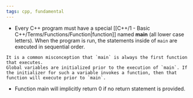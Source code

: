 ```yaml
---
tags: cpp, fundamental
---
```


- Every C++ program must have a special [[C++/1 - Basic C++/Terms/Functions/Function|function]] named **main** (all lower case letters). When the program is run, the statements inside of `main` are executed in sequential order.
```ad-note
It is a common misconception that `main` is always the first function that executes.
Global variables are initialized prior to the execution of `main`. If the initializer for such a variable invokes a function, then that function will execute prior to `main`.
```

- Function main will implicitly return 0 if no return statement is provided.